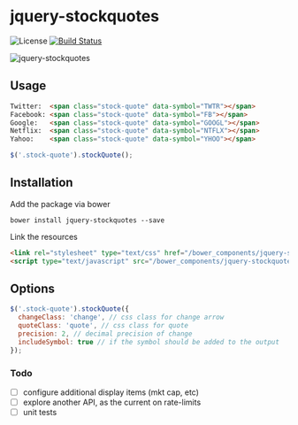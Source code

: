 # jquery-stockquotes
![License](http://img.shields.io/badge/license-MIT-blue.svg?style=flat)
[![Build Status](http://img.shields.io/travis/ajwhite/jquery-stockquotes.svg?style=flat)](http://travis-ci.org/ajwhite/jquery-stockquotes)

![jquery-stockquotes](https://cloud.githubusercontent.com/assets/656630/10867761/357dbdcc-8042-11e5-9c35-6c560a6c4d9d.png)


## Usage
```html
Twitter:  <span class="stock-quote" data-symbol="TWTR"></span>
Facebook: <span class="stock-quote" data-symbol="FB"></span>
Google:   <span class="stock-quote" data-symbol="GOOGL"></span>
Netflix:  <span class="stock-quote" data-symbol="NTFLX"></span>
Yahoo:    <span class="stock-quote" data-symbol="YHOO"></span>
```
```js
$('.stock-quote').stockQuote();
```

## Installation
Add the package via bower
```
bower install jquery-stockquotes --save
```
Link the resources
```html
<link rel="stylesheet" type="text/css" href="/bower_components/jquery-stockquotes/dist/jquery.stockquotes.css" />
<script type="text/javascript" src="/bower_components/jquery-stockquotes/dist/jquery.stockquotes.js"></script>
```

## Options
```js
$('.stock-quote').stockQuote({
  changeClass: 'change', // css class for change arrow
  quoteClass: 'quote', // css class for quote
  precision: 2, // decimal precision of change
  includeSymbol: true // if the symbol should be added to the output
});
```


### Todo
- [ ] configure additional display items (mkt cap, etc)
- [ ] explore another API, as the current on rate-limits
- [ ] unit tests
